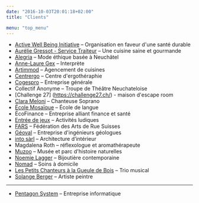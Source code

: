 ```yaml
---
date: "2016-10-03T20:01:18+02:00"
title: "Clients"

menu: "top_menu"
---
```

* [Active Well Being Initiative](http://activewellbeing.org/) – Organisation en faveur d'une santé durable
* [Aurélie Gressot - Service Traiteur](https://www.aurelie-service-traiteur.ch/) – Une cuisine saine et gourmande
* [Alegria](http://www.alegria-mode.ch/) – Mode éthique basée à Neuchâtel
* [Anne-Laure Gex](http://annelauregex.ch/) – Interprète
* [Artimmod](http://www.artimmod.ch/) – Agencement de cuisines
* [Centrergo](https://ergotherapiecdf.wordpress.com/) – Centre d'ergothéraphie
* [Cogespro](http://www.cogespro.ch/) – Entreprise générale
* Collectif Anonyme – Troupe de Théâtre Neuchateloise
* [Challenge 27] (https://challenge27.ch/) - maison d'escape room
* [Clara Meloni](http://www.clarameloni.com/) – Chanteuse Soprano
* [École Mosaïque](http://ecolemosaique.ch/) – École de langue
* ÉcoFinance – Entreprise alliant finance et santé
* [Entrée de jeux](http://www.entree-de-jeux.ch) – Activités ludiques
* [FARS](http://www.federation-arts-rue.ch/) – Fédération des Arts de Rue Suisses
* [Géoval](https://www.geoval.ch/) – Entreprise d'ingénieurs géologues
* [into sàrl](http://www.intosarl.ch/) – Architecture d’intérieur
* Magdalena Roth – réflexologue et aromathérapeute
* [Muzoo](https://muzoo.ch/) – Musée et parc d'histoire naturelles
* [Noemie Lagger](http://noemielagger.ch/) – Bijoutière contemporaine
* [Nomad](http://www.nomad-ne.ch/) – Soins à domicile
* [Les Petits Chanteurs à la Gueule de Bois](https://www.pcgb.ch/) – Trio musical
* [Solange Berger](http://art-berger.ch/) – Artiste peintre

_____________________________
* [Pentagon System](http://www.pentagon-system.ch/) – Entreprise informatique

